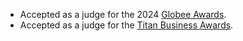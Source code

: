 - Accepted as a judge for the 2024 [Globee Awards](https://globeeawards.com).
- Accepted as a judge for the [Titan Business Awards](https://www.titanawards.com/).
